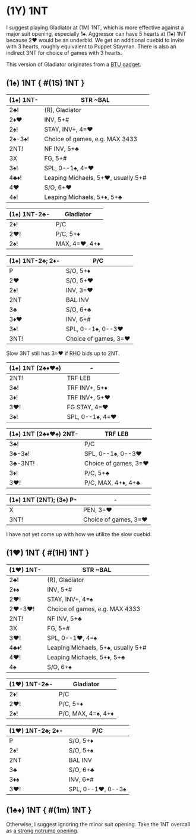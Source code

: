 # (1Y) 1NT

I suggest playing Gladiator at (1M) 1NT, which is more effective against a major
suit opening, especially 1♠.  Aggressor can have 5 hearts at (1♠) 1NT because 2♥
would be an underbid.  We get an additional cuebid to invite with 3 hearts,
roughly equivalent to Puppet Stayman.  There is also an indirect 3NT for choice
of games with 3 hearts.

This version of Gladiator originates from a [BTU gadget][gadget].

[gadget]: https://www.ptt.cc/man/BridgeClub/D6D1/D49B/&#x4D;.983965409.A.html

## (1♠) 1NT { #(1S) 1NT }

| (1♠) 1NT- | STR ~BAL |
|-----------|----------|
| 2♣!       | (R), Gladiator
| 2♦♥       | INV, 5+#
| 2♠!       | STAY, INV+, 4=♥
| 2♠-3♠!    | Choice of games, e.g. MAX 3433
| 2NT!      | NF INV, 5+♣
| 3X        | FG, 5+#
| 3♠!       | SPL, 0--1♠, 4=♥
| 4♣♦!      | Leaping Michaels, 5+♥, usually 5+#
| 4♥        | S/O, 6+♥
| 4♠!       | Leaping Michaels, 5+♦, 5+♣

| (1♠) 1NT-2♣- | Gladiator |
|--------------|-----------|
| 2♦!          | P/C
| 2♥!          | P/C, 5+♦
| 2♠!          | MAX, 4=♥, 4+♦

| (1♠) 1NT-2♣; 2♦- | P/C |
|------------------|-----|
| P                | S/O, 5+♦
| 2♥               | S/O, 5+♥
| 2♠!              | INV, 3=♥
| 2NT              | BAL INV
| 3♣               | S/O, 6+♣
| 3♦♥              | INV, 6+#
| 3♠!              | SPL, 0--1♠, 0--3♥
| 3NT!             | Choice of games, 3=♥

Slow 3NT still has 3=♥ if RHO bids up to 2NT.

| (1♠) 1NT (2♣♦♥♠)  | - |
|-------------------|---|
| 2NT!              | TRF LEB
| 3♣!               | TRF INV+, 5+♦
| 3♦!               | TRF INV+, 5+♥
| 3♥!               | FG STAY, 4=♥
| 3♠!               | SPL, 0--1♠, 4=♥

| (1♠) 1NT (2♣♦♥♠) 2NT- | TRF LEB |
|-----------------------|---------|
| 3♣!                   | P/C
| 3♣-3♠!                | SPL, 0--1♠, 0--3♥
| 3♣-3NT!               | Choice of games, 3=♥
| 3♦!                   | P/C, 5+♣
| 3♥!                   | P/C, MAX, 4+♦, 4+♣

| (1♠) 1NT (2NT); (3♠) P- | - |
|-------------------------|---|
| X                       | PEN, 3=♥
| 3NT!                    | Choice of games, 3=♥

I have not yet come up with how we utilize the slow cuebid.

## (1♥) 1NT { #(1H) 1NT }

| (1♥) 1NT- | STR ~BAL |
|-----------|----------|
| 2♣!       | (R), Gladiator
| 2♦♠       | INV, 5+#
| 2♥!       | STAY, INV+, 4=♠
| 2♥-3♥!    | Choice of games, e.g. MAX 4333
| 2NT!      | NF INV, 5+♣
| 3X        | FG, 5+#
| 3♥!       | SPL, 0--1♥, 4=♠
| 4♣♦!      | Leaping Michaels, 5+♠, usually 5+#
| 4♥!       | Leaping Michaels, 5+♦, 5+♣
| 4♠        | S/O, 6+♠

| (1♥) 1NT-2♣- | Gladiator |
|--------------|-----------|
| 2♦!          | P/C
| 2♥!          | P/C, 5+♦
| 2♠!          | P/C, MAX, 4=♠, 4+♦

| (1♥) 1NT-2♣; 2♦- | P/C |
|------------------|-----|
| P                | S/O, 5+♦
| 2♠!              | S/O, 5+♠
| 2NT              | BAL INV
| 3♣               | S/O, 6+♣
| 3♦♠              | INV, 6+#
| 3♥!              | SPL, 0--1♥, 0--3♠

## (1♣♦) 1NT { #(1m) 1NT }

Otherwise, I suggest ignoring the minor suit opening.  Take the 1NT overcall as
[a strong notrump opening](../../1NT_BTU.md).
